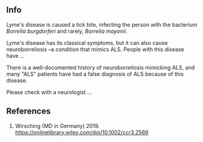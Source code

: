 ## Info

Lyme's disease is caused a tick bite, infecting the person with the bacterium _Borrelia burgdorferi_ and rarely, _Borrelia mayonii_. 

Lyme's disease has its classical symptoms, but it can also cause neuroborreliosis –a condition that mimics ALS. People with this disease have ...

There is a well-documented history of neuroborreliosis mimicking ALS, and many "ALS" patients have had a false diagnosis of ALS because of this disease.

Please check with a neurologist ...

## References
1.  Wirsching (MD in Germany) 2019. https://onlinelibrary.wiley.com/doi/10.1002/ccr3.2569 

